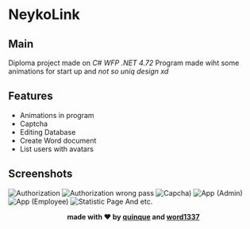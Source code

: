 # **NeykoLink**

## **Main**
Diploma project made on _C# WFP .NET 4.72_
Program made wiht some animations for start up and _not so uniq design xd_

## Features

* Animations in program
* Captcha
* Editing Database
* Create Word document
* List users with avatars

## **Screenshots**
![Authorization](https://github.com/user-attachments/assets/052a8201-a307-4d11-a3c0-aa7b905beae5)
![Authorization wrong pass](https://github.com/user-attachments/assets/5ddea201-f26c-49a2-87af-2e9d485e48f9)
![Capcha)](https://github.com/user-attachments/assets/8c6308f8-6474-4feb-9bc8-6999afbc42e2)
![App (Admin)](https://github.com/user-attachments/assets/eb68f28d-53f7-4496-8bb4-1dfdf32e5609)
![App (Employee)](https://github.com/user-attachments/assets/814f783f-0b8d-48b8-96e7-11c400868ccf)
![Statistic Page](https://github.com/user-attachments/assets/38c51122-b51d-402f-a406-ef8a87214b26)
And etc.

<div align='center'>

<b>made with ❤️ by [quinque](https://t.me/quinque1337) and [word1337](t.me/luaenjoyer)</b>

</div>
